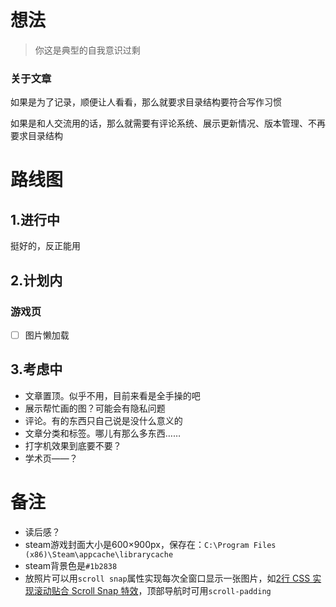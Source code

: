 # 想法

> 你这是典型的自我意识过剩

### 关于文章

如果是为了记录，顺便让人看看，那么就要求目录结构要符合写作习惯

如果是和人交流用的话，那么就需要有评论系统、展示更新情况、版本管理、不再要求目录结构

# 路线图

## 1.进行中

挺好的，反正能用

## 2.计划内

### 游戏页

- [ ] 图片懒加载

## 3.考虑中

* 文章置顶。似乎不用，目前来看是全手操的吧
* 展示帮忙画的图？可能会有隐私问题
* 评论。有的东西只自己说是没什么意义的
* 文章分类和标签。哪儿有那么多东西……
* 打字机效果到底要不要？
* 学术页——？

# 备注

* 读后感？
* steam游戏封面大小是600×900px，保存在：`C:\Program Files (x86)\Steam\appcache\librarycache`
* steam背景色是`#1b2838`
* 放照片可以用`scroll snap`属性实现每次全窗口显示一张图片，如[2行 CSS 实现滚动贴合 Scroll Snap 特效](https://www.bilibili.com/video/BV1R3411r79d?spm_id_from=333.824.b_76696577626f785f7265706f7274.1)，顶部导航时可用`scroll-padding`
